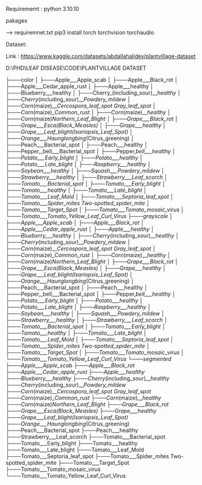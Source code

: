 Requirememt :
python 3.10.10

pakages

--> requiremnet.txt
pip3 install torch torchvision torchaudio


Dataset:

Link : https://www.kaggle.com/datasets/abdallahalidev/plantvillage-dataset

D:\PHD\LEAF DISEASE\CODE\PLANTVILLAGE DATASET

├───color
│   ├───Apple___Apple_scab
│   ├───Apple___Black_rot
│   ├───Apple___Cedar_apple_rust
│   ├───Apple___healthy
│   ├───Blueberry___healthy
│   ├───Cherry_(including_sour)___healthy
│   ├───Cherry_(including_sour)___Powdery_mildew
│   ├───Corn_(maize)___Cercospora_leaf_spot Gray_leaf_spot
│   ├───Corn_(maize)___Common_rust_
│   ├───Corn_(maize)___healthy
│   ├───Corn_(maize)___Northern_Leaf_Blight
│   ├───Grape___Black_rot
│   ├───Grape___Esca_(Black_Measles)
│   ├───Grape___healthy
│   ├───Grape___Leaf_blight_(Isariopsis_Leaf_Spot)
│   ├───Orange___Haunglongbing_(Citrus_greening)
│   ├───Peach___Bacterial_spot
│   ├───Peach___healthy
│   ├───Pepper,_bell___Bacterial_spot
│   ├───Pepper,_bell___healthy
│   ├───Potato___Early_blight
│   ├───Potato___healthy
│   ├───Potato___Late_blight
│   ├───Raspberry___healthy
│   ├───Soybean___healthy
│   ├───Squash___Powdery_mildew
│   ├───Strawberry___healthy
│   ├───Strawberry___Leaf_scorch
│   ├───Tomato___Bacterial_spot
│   ├───Tomato___Early_blight
│   ├───Tomato___healthy
│   ├───Tomato___Late_blight
│   ├───Tomato___Leaf_Mold
│   ├───Tomato___Septoria_leaf_spot
│   ├───Tomato___Spider_mites Two-spotted_spider_mite
│   ├───Tomato___Target_Spot
│   ├───Tomato___Tomato_mosaic_virus
│   └───Tomato___Tomato_Yellow_Leaf_Curl_Virus
├───grayscale
│   ├───Apple___Apple_scab
│   ├───Apple___Black_rot
│   ├───Apple___Cedar_apple_rust
│   ├───Apple___healthy
│   ├───Blueberry___healthy
│   ├───Cherry_(including_sour)___healthy
│   ├───Cherry_(including_sour)___Powdery_mildew
│   ├───Corn_(maize)___Cercospora_leaf_spot Gray_leaf_spot
│   ├───Corn_(maize)___Common_rust_
│   ├───Corn_(maize)___healthy
│   ├───Corn_(maize)___Northern_Leaf_Blight
│   ├───Grape___Black_rot
│   ├───Grape___Esca_(Black_Measles)
│   ├───Grape___healthy
│   ├───Grape___Leaf_blight_(Isariopsis_Leaf_Spot)
│   ├───Orange___Haunglongbing_(Citrus_greening)
│   ├───Peach___Bacterial_spot
│   ├───Peach___healthy
│   ├───Pepper,_bell___Bacterial_spot
│   ├───Pepper,_bell___healthy
│   ├───Potato___Early_blight
│   ├───Potato___healthy
│   ├───Potato___Late_blight
│   ├───Raspberry___healthy
│   ├───Soybean___healthy
│   ├───Squash___Powdery_mildew
│   ├───Strawberry___healthy
│   ├───Strawberry___Leaf_scorch
│   ├───Tomato___Bacterial_spot
│   ├───Tomato___Early_blight
│   ├───Tomato___healthy
│   ├───Tomato___Late_blight
│   ├───Tomato___Leaf_Mold
│   ├───Tomato___Septoria_leaf_spot
│   ├───Tomato___Spider_mites Two-spotted_spider_mite
│   ├───Tomato___Target_Spot
│   ├───Tomato___Tomato_mosaic_virus
│   └───Tomato___Tomato_Yellow_Leaf_Curl_Virus
└───segmented
    ├───Apple___Apple_scab
    ├───Apple___Black_rot
    ├───Apple___Cedar_apple_rust
    ├───Apple___healthy
    ├───Blueberry___healthy
    ├───Cherry_(including_sour)___healthy
    ├───Cherry_(including_sour)___Powdery_mildew
    ├───Corn_(maize)___Cercospora_leaf_spot Gray_leaf_spot
    ├───Corn_(maize)___Common_rust_
    ├───Corn_(maize)___healthy
    ├───Corn_(maize)___Northern_Leaf_Blight
    ├───Grape___Black_rot
    ├───Grape___Esca_(Black_Measles)
    ├───Grape___healthy
    ├───Grape___Leaf_blight_(Isariopsis_Leaf_Spot)
    ├───Orange___Haunglongbing_(Citrus_greening)
    ├───Peach___Bacterial_spot
    ├───Peach___healthy
    ├───Strawberry___Leaf_scorch
    ├───Tomato___Bacterial_spot
    ├───Tomato___Early_blight
    ├───Tomato___healthy
    ├───Tomato___Late_blight
    ├───Tomato___Leaf_Mold
    ├───Tomato___Septoria_leaf_spot
    ├───Tomato___Spider_mites Two-spotted_spider_mite
    ├───Tomato___Target_Spot
    ├───Tomato___Tomato_mosaic_virus
    └───Tomato___Tomato_Yellow_Leaf_Curl_Virus
